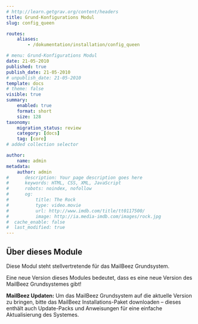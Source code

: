 ```yaml
---
# http://learn.getgrav.org/content/headers
title: Grund-Konfigurations Modul
slug: config_queen

routes:
    aliases:
        - /dokumentation/installation/config_queen

# menu: Grund-Konfigurations Modul
date: 21-05-2010
published: true
publish_date: 21-05-2010
# unpublish_date: 21-05-2010
template: docs
# theme: false
visible: true
summary:
    enabled: true
    format: short
    size: 128
taxonomy:
    migration_status: review
    category: [docs]
    tag: [core]
# added collection selector

author:
    name: admin
metadata:
    author: admin
#      description: Your page description goes here
#      keywords: HTML, CSS, XML, JavaScript
#      robots: noindex, nofollow
#      og:
#          title: The Rock
#          type: video.movie
#          url: http://www.imdb.com/title/tt0117500/
#          image: http://ia.media-imdb.com/images/rock.jpg
#  cache_enable: false
#  last_modified: true
---
```


## Über dieses Module

Diese Modul steht stellvertretende für das MailBeez Grundsystem.

Eine neue Version dieses Modules bedeutet, dass es eine neue Version des MailBeez Grundsystemes gibt!

 **MailBeez Updaten:** Um das MailBeez Grundsystem auf die aktuelle Version zu bringen, bitte das MailBeez Installations-Paket downloaden – dieses enthält auch Update-Packs und Anweisungen für eine einfache Aktualisierung des Systemes. 
